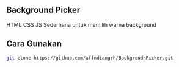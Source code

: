 ## Background Picker

HTML CSS JS Sederhana untuk memilih warna background

## Cara Gunakan 

```bash
git clone https://github.com/affndiangrh/BackgroudnPicker.git
```
